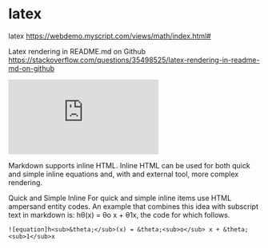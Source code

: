 # latex
latex
https://webdemo.myscript.com/views/math/index.html#


Latex rendering in README.md on Github
https://stackoverflow.com/questions/35498525/latex-rendering-in-readme-md-on-github

![equation](http://www.sciweavers.org/tex2img.php?eq=1%2Bsin%28mc%5E2%29&bc=White&fc=Black&im=jpg&fs=12&ff=arev&edit=)



Markdown supports inline HTML. Inline HTML can be used for both quick and simple inline equations and, with and external tool, more complex rendering.

Quick and Simple Inline
For quick and simple inline items use HTML ampersand entity codes. An example that combines this idea with subscript text in markdown is: hθ(x) = θo x + θ1x, the code for which follows.

    ![equation]h<sub>&theta;</sub>(x) = &theta;<sub>o</sub> x + &theta;<sub>1</sub>x
